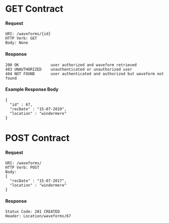 # GET Contract

#### Request
    URI: /waveforms/{id}
    HTTP Verb: GET
    Body: None

#### Response
    200 OK              user authorized and waveform retrieved
    403 UNAUTHORIZED    unauthenticated or unauthorized user
    404 NOT FOUND       user authenticated and authorized but waveform not found

#### Example Response Body
    {
      "id" : 67,
      "recDate" : "15-07-2019",
      "location" : "windermere"
    }

# POST Contract

#### Request
    URI: /waveforms/
    HTTP Verb: POST
    Body:
    {
      "recDate" : "15-07-2017",
      "location" : "windermere"
    }

#### Response
    Status Code: 201 CREATED
    Header: Location/waveforms/67
    











